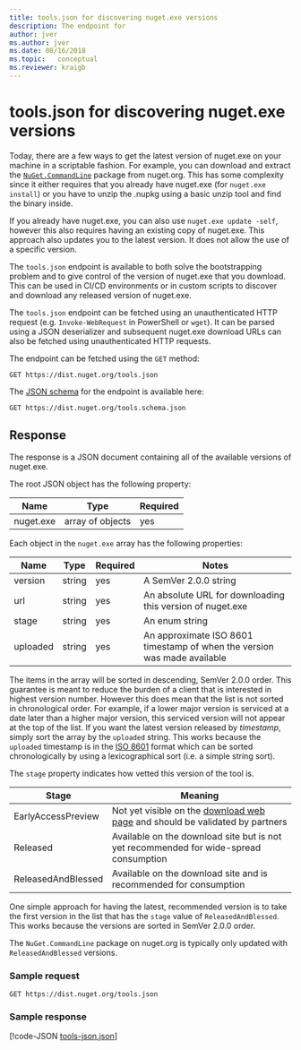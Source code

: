 ```yaml
---
title: tools.json for discovering nuget.exe versions
description: The endpoint for
author: jver
ms.author: jver
ms.date: 08/16/2018
ms.topic:   conceptual
ms.reviewer: kraigb
---
```


# tools.json for discovering nuget.exe versions

Today, there are a few ways to get the latest version of nuget.exe on your machine in a scriptable fashion. For example,
you can download and extract the [`NuGet.CommandLine`](https://www.nuget.org/packages/NuGet.CommandLine/) package from
nuget.org. This has some complexity since it either requires that you already have nuget.exe (for `nuget.exe install`)
or you have to unzip the .nupkg using a basic unzip tool and find the binary inside.

If you already have nuget.exe, you can also use `nuget.exe update -self`, however this also requires having an existing
copy of nuget.exe. This approach also updates you to the latest version. It does not allow the use of a specific
version.

The `tools.json` endpoint is available to both solve the bootstrapping problem and to give control of the version of
nuget.exe that you download. This can be used in CI/CD environments or in custom scripts to discover and download any
released version of nuget.exe.

The `tools.json` endpoint can be fetched using an unauthenticated HTTP request (e.g. `Invoke-WebRequest` in PowerShell
or `wget`). It can be parsed using a JSON deserializer and subsequent nuget.exe download URLs can also be fetched using
unauthenticated HTTP requests.

The endpoint can be fetched using the `GET` method:

```
GET https://dist.nuget.org/tools.json
```

The [JSON schema](https://json-schema.org/) for the endpoint is available here:

```
GET https://dist.nuget.org/tools.schema.json
```

## Response

The response is a JSON document containing all of the available versions of nuget.exe.

The root JSON object has the following property:

Name      | Type             | Required
--------- | ---------------- | --------
nuget.exe | array of objects | yes

Each object in the `nuget.exe` array has the following properties:

Name     | Type   | Required | Notes
-------- | ------ | -------- | -----
version  | string | yes      | A SemVer 2.0.0 string
url      | string | yes      | An absolute URL for downloading this version of nuget.exe
stage    | string | yes      | An enum string
uploaded | string | yes      | An approximate ISO 8601 timestamp of when the version was made available

The items in the array will be sorted in descending, SemVer 2.0.0 order. This guarantee is meant to reduce the burden
of a client that is interested in highest version number. However this does mean that the list is not sorted in
chronological order. For example, if a lower major version is serviced at a date later than a higher major version, 
this serviced version will not appear at the top of the list. If you want the latest version released by
*timestamp*, simply sort the array by the `uploaded` string. This works because the `uploaded` timestamp is in the
[ISO 8601](https://www.iso.org/iso-8601-date-and-time-format.html) format which can be sorted chronologically by
using a lexicographical sort (i.e. a simple string sort).

The `stage` property indicates how vetted this version of the tool is. 

Stage              | Meaning
------------------ | ------
EarlyAccessPreview | Not yet visible on the [download web page](https://www.nuget.org/downloads) and should be validated by partners
Released           | Available on the download site but is not yet recommended for wide-spread consumption
ReleasedAndBlessed | Available on the download site and is recommended for consumption

One simple approach for having the latest, recommended version is to take the first version in the list that has the
`stage` value of `ReleasedAndBlessed`. This works because the versions are sorted in SemVer 2.0.0 order.

The `NuGet.CommandLine` package on nuget.org is typically only updated with `ReleasedAndBlessed` versions.

### Sample request

```
GET https://dist.nuget.org/tools.json
```

### Sample response

[!code-JSON [tools-json.json](./_data/tools-json.json)]
